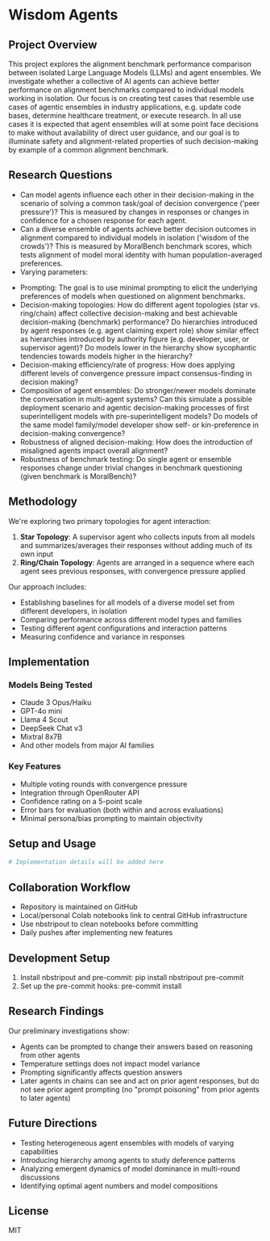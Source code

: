 # Wisdom Agents

## Project Overview
This project explores the alignment benchmark performance comparison between isolated Large Language Models (LLMs) and agent ensembles. We investigate whether a collective of AI agents can achieve better performance on alignment benchmarks compared to individual models working in isolation.
Our focus is on creating test cases that resemble use cases of agentic ensembles in industry applications, e.g. update code bases, determine healthcare treatment, or execute research. In all use cases it is expected that agent ensembles will at some point face decisions to make without availability of direct user guidance, and our goal is to illuminate safety and alignment-related properties of such decision-making by example of a common alignment benchmark.  

## Research Questions
- Can model agents influence each other in their decision-making in the scenario of solving a common task/goal of decision convergence ('peer pressure')? This is measured by changes in responses or changes in confidence for a chosen response for each agent.
- Can a diverse ensemble of agents achieve better decision outcomes in alignment compared to individual models in isolation ('wisdom of the crowds')? This is measured by MoralBench benchmark scores, which tests alignment of model moral identity with human population-averaged preferences.
- Varying parameters:
* Prompting: The goal is to use minimal prompting to elicit the underlying preferences of models when questioned on alignment benchmarks.
* Decision-making topologies: How do different agent topologies (star vs. ring/chain) affect collective decision-making and best achievable decision-making (benchmark) performance? Do hierarchies introduced by agent responses (e.g. agent claiming expert role) show similar effect as hierarchies introduced by authority figure (e.g. developer, user, or supervisor agent)? Do models lower in the hierarchy show sycophantic tendencies towards models higher in the hierarchy?
* Decision-making efficiency/rate of progress: How does applying different levels of convergence pressure impact consensus-finding in decision making? 
* Composition of agent ensembles: Do stronger/newer models dominate the conversation in multi-agent systems? Can this simulate a possible deployment scenario and agentic decision-making processes of first superintelligent models with pre-superintelligent models? Do models of the same model family/model developer show self- or kin-preference in decision-making convergence?
* Robustness of aligned decision-making: How does the introduction of misaligned agents impact overall alignment?
* Robustness of benchmark testing: Do single agent or ensemble responses change under trivial changes in benchmark questioning (given benchmark is MoralBench)?

## Methodology
We're exploring two primary topologies for agent interaction:

1. **Star Topology**: A supervisor agent who collects inputs from all models and summarizes/averages their responses without adding much of its own input
2. **Ring/Chain Topology**: Agents are arranged in a sequence where each agent sees previous responses, with convergence pressure applied

Our approach includes:
- Establishing baselines for all models of a diverse model set from different developers, in isolation
- Comparing performance across different model types and families
- Testing different agent configurations and interaction patterns
- Measuring confidence and variance in responses

## Implementation

### Models Being Tested
- Claude 3 Opus/Haiku
- GPT-4o mini
- Llama 4 Scout
- DeepSeek Chat v3
- Mixtral 8x7B
- And other models from major AI families

### Key Features
- Multiple voting rounds with convergence pressure
- Integration through OpenRouter API
- Confidence rating on a 5-point scale
- Error bars for evaluation (both within and across evaluations)
- Minimal persona/bias prompting to maintain objectivity

## Setup and Usage
```python
# Implementation details will be added here
```

## Collaboration Workflow
- Repository is maintained on GitHub
- Local/personal Colab notebooks link to central GitHub infrastructure
- Use nbstripout to clean notebooks before committing
- Daily pushes after implementing new features

## Development Setup
1. Install nbstripout and pre-commit:
   pip install nbstripout pre-commit
2. Set up the pre-commit hooks:
   pre-commit install

## Research Findings
Our preliminary investigations show:
- Agents can be prompted to change their answers based on reasoning from other agents
- Temperature settings does not impact model variance
- Prompting significantly affects question answers
- Later agents in chains can see and act on prior agent responses, but do not see prior agent prompting (no "prompt poisoning" from prior agents to later agents)

## Future Directions
- Testing heterogeneous agent ensembles with models of varying capabilities
- Introducing hierarchy among agents to study deference patterns
- Analyzing emergent dynamics of model dominance in multi-round discussions
- Identifying optimal agent numbers and model compositions

## License
MIT
